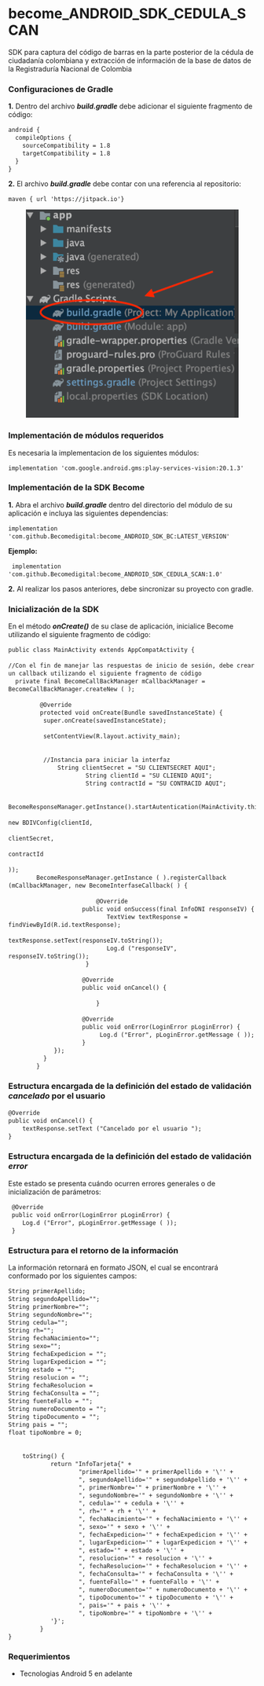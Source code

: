 # become_ANDROID_SDK_CEDULA_SCAN
SDK para captura del código de barras en la parte posterior de la cédula de ciudadanía colombiana y extracción de información de la base de datos de la Registraduría Nacional de Colombia

 ### Configuraciones de Gradle

**1.** Dentro del archivo **_build.gradle_** debe adicionar el siguiente fragmento de código:

    android {
      compileOptions {
        sourceCompatibility = 1.8
        targetCompatibility = 1.8
      }
    }
    
**2.** El archivo **_build.gradle_** debe contar con una referencia al repositorio:

	maven { url 'https://jitpack.io'}
<p align="center">
  <img src="https://github.com/Becomedigital/become_ANDROID_SDK_BC/blob/main/build_gradle.png">
</p>

### Implementación de módulos requeridos

Es necesaria la implementacion de los siguientes módulos:

	implementation 'com.google.android.gms:play-services-vision:20.1.3'

### Implementación de la SDK Become

**1.**  Abra el archivo **_build.gradle_** dentro del directorio del módulo de su aplicación e incluya las siguientes dependencias:
    
    implementation 'com.github.Becomedigital:become_ANDROID_SDK_BC:LATEST_VERSION'
      
**Ejemplo:**
    
     implementation 'com.github.Becomedigital:become_ANDROID_SDK_CEDULA_SCAN:1.0'
    
**2.**  Al realizar los pasos anteriores, debe sincronizar su proyecto con gradle.

### Inicialización de la SDK

En el método **_onCreate()_** de su clase de aplicación, inicialice Become utilizando el siguiente fragmento de código:

    public class MainActivity extends AppCompatActivity {    

    //Con el fin de manejar las respuestas de inicio de sesión, debe crear un callback utilizando el siguiente fragmento de código 
      private final BecomeCallBackManager mCallbackManager = BecomeCallBackManager.createNew ( );  
      
		     @Override  
		     protected void onCreate(Bundle savedInstanceState) {  
		      super.onCreate(savedInstanceState);  
		      
		      setContentView(R.layout.activity_main);
		    
	
		      //Instancia para iniciar la interfaz
		          String clientSecret = "SU CLIENTSECRET AQUI";
                          String clientId = "SU CLIENID AQUI";
                          String contractId = "SU CONTRACID AQUI";

                    BecomeResponseManager.getInstance().startAutentication(MainActivity.this,
                                                                            new BDIVConfig(clientId,
                                                                                    clientSecret,
                                                                                    contractId
                                                                            ));
		    BecomeResponseManager.getInstance ( ).registerCallback (mCallbackManager, new BecomeInterfaseCallback( ) {  
          
                             @Override  
    		             public void onSuccess(final InfoDNI responseIV) {  
    		                    TextView textResponse = findViewById(R.id.textResponse);  
    		                    textResponse.setText(responseIV.toString());  
    		                    Log.d ("responseIV", responseIV.toString());  
    		              }  
  		              
    		             @Override  
    		             public void onCancel() {  
    		              
                             }  
                   
    		             @Override  
    		             public void onError(LoginError pLoginError) {  
    		                  Log.d ("Error", pLoginError.getMessage ( ));  
    		             }  		      
		         });  
		      }  
		    }

### Estructura encargada de la definición del estado de validación _cancelado_ por el usuario

	@Override  
	public void onCancel() { 
	    textResponse.setText ("Cancelado por el usuario ");  
	}

### Estructura encargada de la definición del estado de validación _error_

Este estado se presenta cuándo ocurren errores generales o de inicialización de parámetros:

	 @Override  
	 public void onError(LoginError pLoginError) {
	    Log.d ("Error", pLoginError.getMessage ( ));
	 }

### Estructura para el retorno de la información

La información retornará en formato JSON, el cual se encontrará conformado por los siguientes campos:

	String primerApellido;
	String segundoApellido="";
	String primerNombre="";
	String segundoNombre="";
	String cedula="";
	String rh="";
	String fechaNacimiento="";
	String sexo="";
	String fechaExpedicion = "";
	String lugarExpedicion = "";
	String estado = "";
	String resolucion = "";
	String fechaResolucion = 
	String fechaConsulta = "";
	String fuenteFallo = "";
	String numeroDocumento = "";
	String tipoDocumento = "";
	String pais = "";
	float tipoNombre = 0;
	

        toString() {
                return "InfoTarjeta{" +
                        "primerApellido='" + primerApellido + '\'' +
                        ", segundoApellido='" + segundoApellido + '\'' +
                        ", primerNombre='" + primerNombre + '\'' +
                        ", segundoNombre='" + segundoNombre + '\'' +
                        ", cedula='" + cedula + '\'' +
                        ", rh='" + rh + '\'' +
                        ", fechaNacimiento='" + fechaNacimiento + '\'' +
                        ", sexo='" + sexo + '\'' +
                        ", fechaExpedicion='" + fechaExpedicion + '\'' +
                        ", lugarExpedicion='" + lugarExpedicion + '\'' +
                        ", estado='" + estado + '\'' +
                        ", resolucion='" + resolucion + '\'' +
                        ", fechaResolucion='" + fechaResolucion + '\'' +
                        ", fechaConsulta='" + fechaConsulta + '\'' +
                        ", fuenteFallo='" + fuenteFallo + '\'' +
                        ", numeroDocumento='" + numeroDocumento + '\'' +
                        ", tipoDocumento='" + tipoDocumento + '\'' +
                        ", pais='" + pais + '\'' +
                        ", tipoNombre='" + tipoNombre + '\'' +
                '}';
             }
	}

### Requerimientos

* Tecnologias
	Android 5 en adelante
